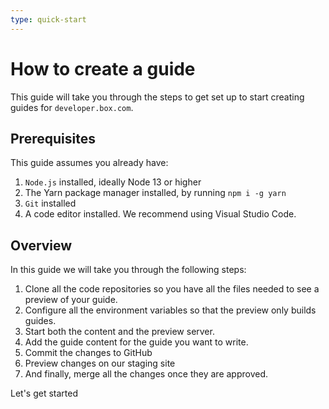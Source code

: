 ```yaml
---
type: quick-start
---
```


# How to create a guide

This guide will take you through the steps to get set up to start creating
guides for `developer.box.com`.

## Prerequisites

This guide assumes you already have:

1. `Node.js` installed, ideally Node 13 or higher
1. The Yarn package manager installed, by running `npm i -g yarn` 
1. `Git` installed
1. A code editor installed. We recommend using Visual Studio Code.

## Overview

In this guide we will take you through the following steps:

1. Clone all the code repositories so you have all the files needed to see a
   preview of your guide.
1. Configure all the environment variables so that the preview only builds
   guides.
1. Start both the content and the preview server.
1. Add the guide content for the guide you want to write.
1. Commit the changes to GitHub
1. Preview changes on our staging site
1. And finally, merge all the changes once they are approved.

<Next>Let's get started</Next>